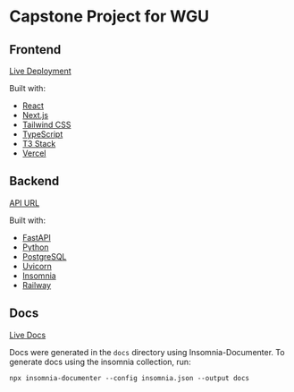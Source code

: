 # Capstone Project for WGU

## Frontend

[Live Deployment](https://wgu-capstone-xavier-loera-flores.vercel.app)

Built with:

- [React](https://reactjs.org/)
- [Next.js](https://nextjs.org/)
- [Tailwind CSS](https://tailwindcss.com/)
- [TypeScript](https://www.typescriptlang.org/)
- [T3 Stack](https://create.t3.gg/)
- [Vercel](https://vercel.com/)

## Backend

[API URL]()


Built with:

- [FastAPI](https://fastapi.tiangolo.com/)
- [Python](https://www.python.org/)
- [PostgreSQL](https://www.postgresql.org/)
- [Uvicorn](https://www.uvicorn.org/)
- [Insomnia](https://insomnia.rest/)
- [Railway](https://railway.app/)


## Docs

[Live Docs](https://wgu-capstone-docs.vercel.app/)

Docs were generated in the `docs` directory using Insomnia-Documenter.
To generate docs using the insomnia collection, run:

```
npx insomnia-documenter --config insomnia.json --output docs
```

